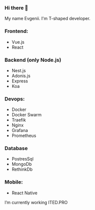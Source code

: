 ### Hi there 👋

My name Evgenii. I'm T-shaped developer.

### Frontend:

- Vue.js
- React

### Backend (only Node.js)

- Nest.js
- Adonis.js
- Express
- Koa

### Devops:

- Docker
- Docker Swarm
- Traefik
- Nginx
- Grafana
- Prometheus

### Database

- PostresSql
- MongoDb
- RethinkDb

### Mobile: 

- React Native


I’m currently working ITED.PRO



<!--
**seapp88/seapp88** is a ✨ _special_ ✨ repository because its `README.md` (this file) appears on your GitHub profile.

Here are some ideas to get you started:

- 🔭 I’m currently working on ...
- 🌱 I’m currently learning ...
- 👯 I’m looking to collaborate on ...
- 🤔 I’m looking for help with ...
- 💬 Ask me about ...
- 📫 How to reach me: ...
- 😄 Pronouns: ...
- ⚡ Fun fact: ...
-->
